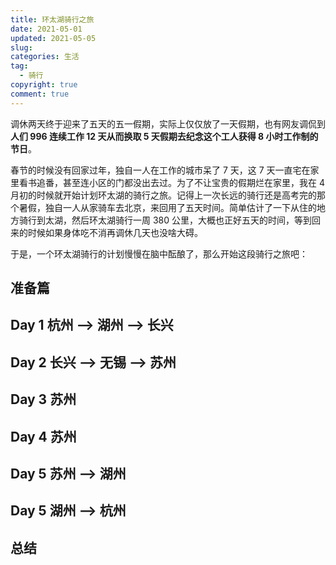 ```yaml
---
title: 环太湖骑行之旅
date: 2021-05-01
updated: 2021-05-05
slug:
categories: 生活
tag:
  - 骑行
copyright: true
comment: true
---
```


调休两天终于迎来了五天的五一假期，实际上仅仅放了一天假期，也有网友调侃到 **人们 996 连续工作 12 天从而换取 5 天假期去纪念这个工人获得 8 小时工作制的节日**。

春节的时候没有回家过年，独自一人在工作的城市呆了 7 天，这 7 天一直宅在家里看书追番，甚至连小区的门都没出去过。为了不让宝贵的假期烂在家里，我在 4 月初的时候就开始计划环太湖的骑行之旅。记得上一次长远的骑行还是高考完的那个暑假，独自一人从家骑车去北京，来回用了五天时间。简单估计了一下从住的地方骑行到太湖，然后环太湖骑行一周 380 公里，大概也正好五天的时间，等到回来的时候如果身体吃不消再调休几天也没啥大碍。

于是，一个环太湖骑行的计划慢慢在脑中酝酿了，那么开始这段骑行之旅吧：

## 准备篇

## Day 1 杭州 --> 湖州 --> 长兴

## Day 2 长兴 --> 无锡 --> 苏州

## Day 3 苏州

## Day 4 苏州

## Day 5 苏州 --> 湖州

## Day 5 湖州 --> 杭州

## 总结

